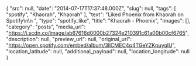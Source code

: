 {
  "src": null,
  "date": "2014-07-17T17:37:48.000Z",
  "slug": null,
  "tags": [
    "spotify",
    "Khaorah",
    "Khaorah"
  ],
  "text": "Liked Phoenix from Khaorah on Spotify\n\n ",
  "type": "spotify_like",
  "title": "Khaorah - Phoenix",
  "images": [],
  "category": "posts",
  "media_url": "https://i.scdn.co/image/ab67616d0000b27324e210391c61a00b00cf6765",
  "description": null,
  "preview_url": null,
  "original_url": "https://open.spotify.com/embed/album/3llCMEC4p4TGeYZKpuyqlU",
  "location_latitude": null,
  "additional_payload": null,
  "location_longitude": null
}